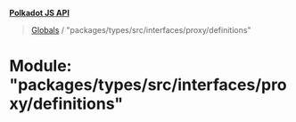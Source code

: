**[Polkadot JS API](../README.md)**

> [Globals](../globals.md) / "packages/types/src/interfaces/proxy/definitions"

# Module: "packages/types/src/interfaces/proxy/definitions"
